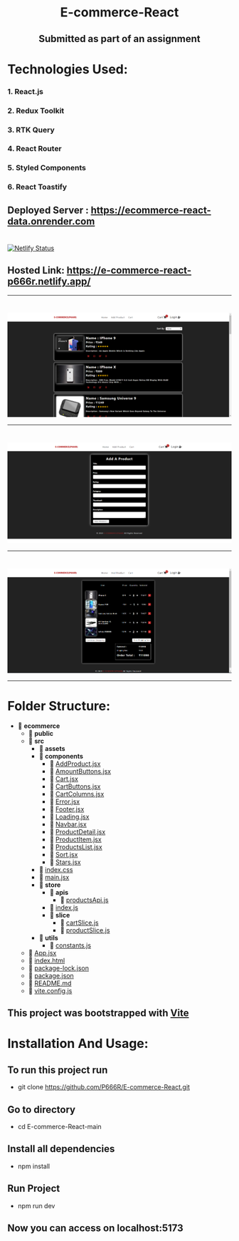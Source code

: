 # <div align="center">E-commerce-React
## <div align="center" >Submitted as part of an assignment</div>
</div>

# Technologies Used:

### 1. React.js

### 2. Redux Toolkit

### 3. RTK Query

### 4. React Router

### 5. Styled Components

### 6. React Toastify


## Deployed Server : https://ecommerce-react-data.onrender.com

# <div align="center">

[![Netlify Status](https://api.netlify.com/api/v1/badges/fa6cc23e-b705-4b2d-b4d0-32171e3c8b85/deploy-status)](https://app.netlify.com/sites/e-commerce-react-p666r/deploys)

## Hosted Link: https://e-commerce-react-p666r.netlify.app/
</div>
</div>

<hr/>

# <div align="center">

![app](https://github.com/P666R/E-commerce-React/blob/main/public/1.png)
</div>

<hr/>

# <div align="center">

![app1](https://github.com/P666R/E-commerce-React/blob/main/public/2.png)
</div>

<hr/>

# <div align="center">

![app1](https://github.com/P666R/E-commerce-React/blob/main/public/3.png)
</div>

<hr/>

# Folder Structure:

- 📂 **ecommerce**
  - 📂 **public**
  - 📂 **src** 
    - 📂 **assets**
    - 📂 **components**
      - 📄 [AddProduct.jsx](src/components/AddProduct.jsx)
      - 📄 [AmountButtons.jsx](src/components/AmountButtons.jsx)
      - 📄 [Cart.jsx](src/components/Cart.jsx)
      - 📄 [CartButtons.jsx](src/components/CartButtons.jsx)
      - 📄 [CartColumns.jsx](src/components/CartColumns.jsx)
      - 📄 [Error.jsx](src/components/Error.jsx)
      - 📄 [Footer.jsx](src/components/Footer.jsx)
      - 📄 [Loading.jsx](src/components/Loading.jsx)
      - 📄 [Navbar.jsx](src/components/Navbar.jsx)
      - 📄 [ProductDetail.jsx](src/components/ProductDetail.jsx)
      - 📄 [ProductItem.jsx](src/components/ProductItem.jsx)
      - 📄 [ProductsList.jsx](src/components/ProductsList.jsx)
      - 📄 [Sort.jsx](src/components/Sort.jsx)
      - 📄 [Stars.jsx](src/components/Stars.jsx)
    - 📄 [index.css](src/index.css)
    - 📄 [main.jsx](src/main.jsx)
    - 📂 **store**
      - 📂 **apis**
        - 📄 [productsApi.js](src/store/apis/productsApi.js)
      - 📄 [index.js](src/store/index.js)
      - 📂 **slice**
        - 📄 [cartSlice.js](src/store/slice/cartSlice.js)
        - 📄 [productSlice.js](src/store/slice/productSlice.js)
    - 📂 **utils**
      - 📄 [constants.js](src/utils/constants.js)
  - 📄 [App.jsx](src/App.jsx)
  - 📄 [index.html](index.html)
  - 📄 [package\-lock.json](package-lock.json)
  - 📄 [package.json](package.json)
  - 📄 [README.md](README.md)
  - 📄 [vite.config.js](vite.config.js)

## This project was bootstrapped with [Vite](https://vitejs.dev/)

# Installation And Usage:

## To run this project run

- git clone https://github.com/P666R/E-commerce-React.git

## Go to directory

- cd E-commerce-React-main

## Install all dependencies

- npm install

## Run Project

- npm run dev

## Now you can access on localhost:5173
